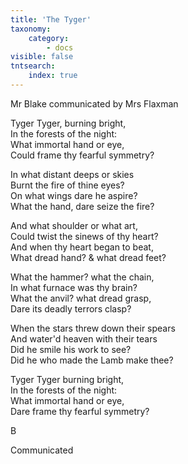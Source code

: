 ```yaml
---
title: 'The Tyger'
taxonomy:
    category:
        - docs
visible: false
tntsearch:
    index: true
---
```


<div class="author">Mr Blake communicated by Mrs Flaxman</div>

Tyger Tyger, burning bright,   
In the forests of the night:  
What immortal hand or eye,  
Could frame thy fearful symmetry?  

In what distant deeps or skies  
Burnt the fire of thine eyes?  
On what wings dare he aspire?  
What the hand, dare seize the fire? 

And what shoulder or what art,  
Could twist the sinews of thy heart?  
And when thy heart began to beat,  
What dread hand? & what dread feet? 

What the hammer? what the chain,  
In what furnace was thy brain?  
What the anvil? what dread grasp,  
Dare its deadly terrors clasp? 

When the stars threw down their spears  
And water'd heaven with their tears  
Did he smile his work to see?  
Did he who made the Lamb make thee? 

Tyger Tyger burning bright,  
In the forests of the night:  
What immortal hand or eye,  
Dare frame thy fearful symmetry?

B

<span class="pencil">Communicated</span>